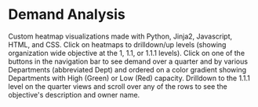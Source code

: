 # Demand Analysis

Custom heatmap visualizations made with Python, Jinja2, Javascript, HTML, and CSS. Click on heatmaps to drilldown/up levels (showing organization wide objective at the 1, 1.1, or 1.1.1 levels). Click on one of the buttons in the navigation bar to see demand over a quarter and by various Departments (abbreviated Dept) and ordered on a color gradient showing Departments with High (Green) or Low (Red) capacity. Drilldown to the 1.1.1 level on the quarter views and scroll over any of the rows to see the objective's description and owner name.
